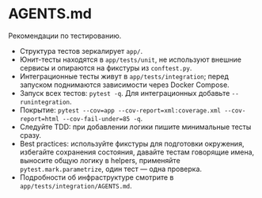 # AGENTS.md

Рекомендации по тестированию.

- Структура тестов зеркалирует `app/`.
- Юнит-тесты находятся в `app/tests/unit`, не используют внешние сервисы и опираются на фикстуры из `conftest.py`.
- Интеграционные тесты живут в `app/tests/integration`; перед запуском поднимаются зависимости через Docker Compose.
- Запуск всех тестов: `pytest -q`. Для интеграционных добавьте `--runintegration`.
- Покрытие: `pytest --cov=app --cov-report=xml:coverage.xml --cov-report=html --cov-fail-under=85 -q`.
- Следуйте TDD: при добавлении логики пишите минимальные тесты сразу.
- Best practices: используйте фикстуры для подготовки окружения, избегайте сохранения состояния, давайте тестам говорящие имена, выносите общую логику в helpers, применяйте `pytest.mark.parametrize`, один тест — одна проверка.
- Подробности об инфраструктуре смотрите в `app/tests/integration/AGENTS.md`.
